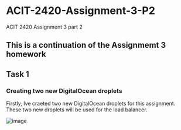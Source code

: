 # ACIT-2420-Assignment-3-P2
ACIT 2420 Assignment 3 part 2

## This is a continuation of the Assignmemt 3 homework

## Task 1

### Creating two new DigitalOcean droplets

 Firstly, Ive craeted two new DigitalOcean droplets for this assignment. These two new droplets will be used for the load balancer.

![image](https://github.com/user-attachments/assets/5ef764ec-74f5-45ec-9d6e-7e5ccb87a30f)

 
